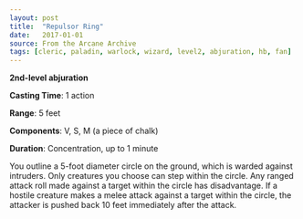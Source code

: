 ```yaml
---
layout: post
title:  "Repulsor Ring"
date:   2017-01-01
source: From the Arcane Archive
tags: [cleric, paladin, warlock, wizard, level2, abjuration, hb, fan]
---
```


**2nd-level abjuration**

**Casting Time**: 1 action

**Range**: 5 feet

**Components**: V, S, M (a piece of chalk)

**Duration**: Concentration, up to 1 minute

You outline a 5-foot diameter circle on the ground, which is warded against intruders. Only creatures you choose can step within the circle. Any ranged attack roll made against a target within the circle has disadvantage. If a hostile creature makes a melee attack against a target within the circle, the attacker is pushed back 10 feet immediately after the attack.
